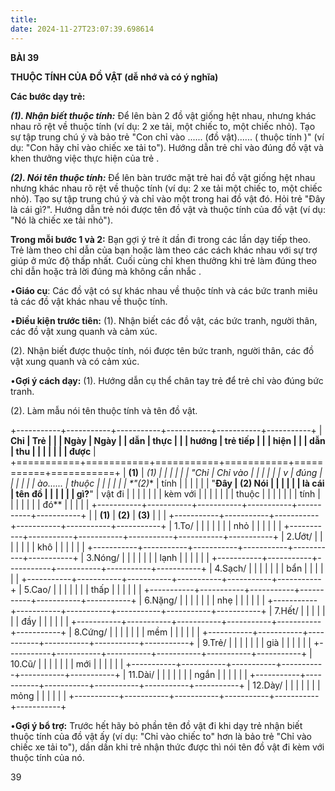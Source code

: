 ```yaml
---
title: 
date: 2024-11-27T23:07:39.698614
---
```

**BÀI 39**

**THUỘC TÍNH CỦA ĐỒ VẬT (dễ nhớ và có ý nghĩa)**

**Các bước dạy trẻ:**

***(1). Nhận biết thuộc tính:*** Để lên bàn 2 đồ vật giống hệt nhau,
nhưng khác nhau rõ rệt về thuộc tính (ví dụ: 2 xe tải, một chiếc to,
một chiếc nhỏ). Tạo sự tập trung chú ý và bảo trẻ "Con chỉ vào ......
(đồ vật)...... ( thuộc tính )" (ví dụ: "Con hãy chỉ vào chiếc xe tải
to"). Hướng dẫn trẻ chỉ vào đúng đồ vật và khen thưởng việc thực hiện
của trẻ .

***(2). Nói tên thuộc tính:*** Để lên bàn trước mặt trẻ hai đồ vật
giống hệt nhau nhưng khác nhau rõ rệt về thuộc tính (ví dụ: 2 xe tải
một chiếc to, một chiếc nhỏ). Tạo sự tập trung chú ý và chỉ vào một
trong hai đồ vật đó. Hỏi trẻ "Đây là cái gì?". Hướng dẫn trẻ nói được
tên đồ vật và thuộc tính của đồ vật (ví dụ: "Nó là chiếc xe tải nhỏ").

**Trong mỗi bước 1 và 2:** Bạn gợi ý trẻ ít dần đi trong các lần dạy
tiếp theo. Trẻ làm theo chỉ dẫn của bạn hoặc làm theo các cách khác
nhau với sự trợ giúp ở mức độ thấp nhất. Cuối cùng chỉ khen thưởng khi
trẻ làm đúng theo chỉ dẫn hoặc trả lời đúng mà không cần nhắc .

•**Giáo cụ**: Các đồ vật có sự khác nhau về thuộc tính và các bức
tranh miêu tả các đồ vật khác nhau về thuộc tính.

•**Điều kiện trước tiên:**
(1). Nhận biết các đồ vật, các bức tranh, người thân, các đồ vật xung
quanh và cảm xúc.

(2). Nhận biết được thuộc tính, nói được tên bức tranh, người thân,
các đồ vật xung quanh và có cảm xúc.

•**Gợi ý cách dạy:**
(1). Hướng dẫn cụ thể chân tay trẻ để trẻ chỉ vào đúng bức tranh.

(2). Làm mẫu nói tên thuộc tính và tên đồ vật.

+-----------+-----------+-----------+-----------+-----------+-----------+
| **Chỉ     | **Trẻ     |           |           | **Ngày  | **Ngày    |
| dẫn**     | thực      |           |           | hướng   | trẻ tiếp  |
|           | hiện**    |           |           | dẫn**   | thu       |
|           |           |           |           |           | được**    |
+===========+===========+===========+===========+===========+===========+
| **(1)** | **(1)   |           |           |           |           |
| "**Chỉ  | Chỉ vào |           |           |           |           |
| v       | đúng    |           |           |           |           |
| ào......* | thuộc   |           |           |           |           |
| *"**(2)** | tính    |           |           |           |           |
| "**Đây  | (2) Nói |           |           |           |           |
| là cái  | tên đồ  |           |           |           |           |
| gì?**"  | vật đi  |           |           |           |           |
|           | kèm với |           |           |           |           |
|           | thuộc   |           |           |           |           |
|           | tính    |           |           |           |           |
|           | đó**    |           |           |           |           |
+-----------+-----------+-----------+-----------+-----------+-----------+
|           | **(1)**   | **(2)**   | **(3)**   |           |           |
+-----------+-----------+-----------+-----------+-----------+-----------+
| 1.To/   |           |           |           |           |           |
| nhỏ     |           |           |           |           |           |
+-----------+-----------+-----------+-----------+-----------+-----------+
| 2.Ướt/  |           |           |           |           |           |
| khô     |           |           |           |           |           |
+-----------+-----------+-----------+-----------+-----------+-----------+
| 3.Nóng/ |           |           |           |           |           |
| lạnh    |           |           |           |           |           |
+-----------+-----------+-----------+-----------+-----------+-----------+
| 4.Sạch/ |           |           |           |           |           |
| bẩn     |           |           |           |           |           |
+-----------+-----------+-----------+-----------+-----------+-----------+
| 5.Cao/  |           |           |           |           |           |
| thấp    |           |           |           |           |           |
+-----------+-----------+-----------+-----------+-----------+-----------+
| 6.Nặng/ |           |           |           |           |           |
| nhẹ     |           |           |           |           |           |
+-----------+-----------+-----------+-----------+-----------+-----------+
| 7.Hết/  |           |           |           |           |           |
| đầy     |           |           |           |           |           |
+-----------+-----------+-----------+-----------+-----------+-----------+
| 8.Cứng/ |           |           |           |           |           |
| mềm     |           |           |           |           |           |
+-----------+-----------+-----------+-----------+-----------+-----------+
| 9.Trẻ/  |           |           |           |           |           |
| già     |           |           |           |           |           |
+-----------+-----------+-----------+-----------+-----------+-----------+
| 10.Cũ/  |           |           |           |           |           |
| mới     |           |           |           |           |           |
+-----------+-----------+-----------+-----------+-----------+-----------+
| 11.Dài/ |           |           |           |           |           |
| ngắn    |           |           |           |           |           |
+-----------+-----------+-----------+-----------+-----------+-----------+
| 12.Dày/ |           |           |           |           |           |
| mỏng    |           |           |           |           |           |
+-----------+-----------+-----------+-----------+-----------+-----------+

•**Gợi ý bổ trợ:** Trước hết hãy bỏ phần tên đồ vật đi khi dạy trẻ
nhận biết thuộc tính của đồ vật ấy (ví dụ: "Chỉ vào chiếc to" hơn là
bảo trẻ "Chỉ vào chiếc xe tải to"), dần dần khi trẻ nhận thức được thì
nói tên đồ vật đi kèm với thuộc tính của nó.

39

